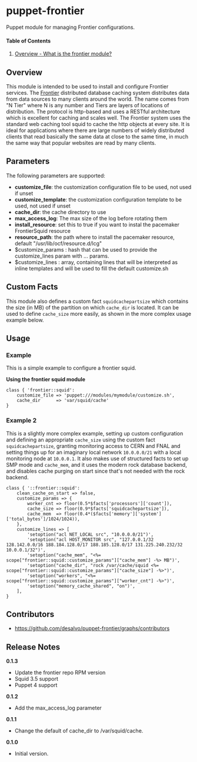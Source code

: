 puppet-frontier
======

Puppet module for managing Frontier configurations.

#### Table of Contents
1. [Overview - What is the frontier module?](#overview)

Overview
--------

This module is intended to be used to install and configure Frontier services.
The [Frontier](http://frontier.cern.ch/) distributed database caching system
distributes data from data sources to many clients around the world.
The name comes from "N Tier" where N is any number and Tiers are layers of
locations of distribution. The protocol is http-based and uses a RESTful
architecture which is excellent for caching and scales well.
The Frontier system uses the standard web caching tool squid to cache
the http objects at every site. It is ideal for applications where there are
large numbers of widely distributed clients that read basically the same data
at close to the same time, in much the same way that popular websites are read
by many clients.

Parameters
----------

The following parameters are supported:

* **customize_file**: the customization configuration file to be used, not used if unset
* **customize_template**: the customization configuration template to be used, not used if unset
* **cache_dir**: the cache directory to use
* **max_access_log**: The max size of the log before rotating them
* **install_resource**: set this to true if you want to instal the pacemaker FrontierSquid resource
* **resource_path**: the path where to install the pacemaker resource, default "/usr/lib/ocf/resource.d/lcg"
* $customize_params : hash that can be used to provide the customize_lines param with ... params.
* $customize_lines : array, containing lines that will be interpreted as inline templates and will be used to fill the default customize.sh 

Custom Facts
------------

This module also defines a custom fact `squidcachepartsize` which contains the size (in MB) of the partition
on which `cache_dir` is located. It can be used to define `cache_size` more easily, as shown in the
more complex usage example below.

Usage
-----

### Example

This is a simple example to configure a frontier squid.

**Using the frontier squid module**

```frontier-squid
class { 'frontier::squid':
    customize_file => 'puppet:///modules/mymodule/customize.sh',
    cache_dir      => 'var/squid/cache'
}
```

### Example 2

This is a slightly more complex example, setting up custom configuration
and defining an appropriate `cache_size` using the custom fact `squidcachepartsize`,
granting monitoring access to CERN and FNAL and setting things up for an imaginary local network `10.0.0.0/21` with a local monitoring node at `10.0.0.1`. It also makes use of structured facts to set up SMP mode and `cache_mem`, and it uses the modern rock database backend, and disables cache purging on start since that's not needed with the rock backend.
```frontier_squid2
class { '::frontier::squid':
    clean_cache_on_start => false,
    customize_params => {
        worker_cnt => floor(0.5*$facts['processors']['count']),
        cache_size => floor(0.9*$facts['squidcachepartsize']),
        cache_mem  => floor(0.4*($facts['memory']['system']['total_bytes']/1024/1024)),
    },
    customize_lines => [
        'setoption("acl NET_LOCAL src", "10.0.0.0/21")',
        'setoption("acl HOST_MONITOR src", "127.0.0.1/32 128.142.0.0/16 188.184.128.0/17 188.185.128.0/17 131.225.240.232/32 10.0.0.1/32")',
        'setoption("cache_mem", "<%= scope["frontier::squid::customize_params"]["cache_mem"] -%> MB")',
        'setoption("cache_dir", "rock /var/cache/squid <%= scope["frontier::squid::customize_params"]["cache_size"] -%>")',
        'setoption("workers", "<%= scope["frontier::squid::customize_params"]["worker_cnt"] -%>")',
        'setoption("memory_cache_shared", "on")',
    ],
}
```

Contributors
------------

* https://github.com/desalvo/puppet-frontier/graphs/contributors

Release Notes
-------------

**0.1.3**

* Update the frontier repo RPM version
* Squid 3.5 support
* Puppet 4 support

**0.1.2**

* Add the max_access_log parameter

**0.1.1**

* Change the default of cache_dir to /var/squid/cache.

**0.1.0**

* Initial version.
